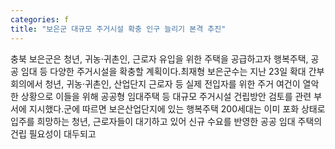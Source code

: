 ```yaml
---
categories: f
title: "보은군 대규모 주거시설 확충 인구 늘리기 본격 추진"
---
```

충북 보은군은 청년, 귀농·귀촌인, 근로자 유입을 위한 주택을 공급하고자 행복주택, 공공 임대 등 다양한 주거시설을 확충할 계획이다.최재형 보은군수는 지난 23일 확대 간부회의에서 청년, 귀농·귀촌인, 산업단지 근로자 등 실제 전입자를 위한 주거 여건이 열악한 상황으로 이들을 위해 공공형 임대주택 등 대규모 주거시설 건립방안 검토를 관련 부서에 지시했다.군에 따르면 보은산업단지에 있는 행복주택 200세대는 이미 포화 상태로 입주를 희망하는 청년, 근로자들이 대기하고 있어 신규 수요를 반영한 공공 임대 주택의 건립 필요성이 대두되고